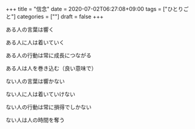 +++
title = "信念"
date = 2020-07-02T06:27:08+09:00
tags = ["ひとりごと"]
categories = [""]
draft = false
+++

ある人の言葉は響く

ある人に人は着いていく

ある人の行動は常に成長につながる

ある人は人を巻き込む（良い意味で）

ない人の言葉は響かない

ない人に人は着いていけない

ない人の行動は常に損得でしかない

ない人は人の時間を奪う








